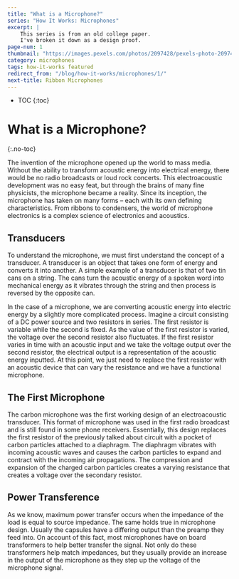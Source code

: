 ```yaml
---
title: "What is a Microphone?"
series: "How It Works: Microphones"
excerpt: |
    This series is from an old college paper. 
    I've broken it down as a design proof. 
page-num: 1
thumbnail: "https://images.pexels.com/photos/2097428/pexels-photo-2097428.jpeg"
category: microphones
tags: how-it-works featured
redirect_from: "/blog/how-it-works/microphones/1/"
next-title: Ribbon Microphones
---
```

* TOC
{:toc}

# What is a Microphone? 
{:.no-toc}

The invention of the microphone opened up the world to mass media. Without the ability to transform acoustic energy into electrical energy, there would be no radio broadcasts or loud rock concerts. This electroacoustic development was no easy feat, but through the brains of many fine physicists, the microphone became a reality. Since its inception, the microphone has taken on many forms – each with its own defining characteristics. From ribbons to condensers, the world of microphone electronics is a complex science of electronics and acoustics.

## Transducers
To understand the microphone, we must first understand the concept of a transducer. A transducer is an object that takes one form of energy and converts it into another. A simple example of a transducer is that of two tin cans on a string. The cans turn the acoustic energy of a spoken word into mechanical energy as it vibrates through the string and then process is reversed by the opposite can. 

In the case of a microphone, we are converting acoustic energy into electric energy by a slightly more complicated process. Imagine a circuit consisting of a DC power source and two resistors in series. The first resistor is variable while the second is fixed. As the value of the first resistor is varied, the voltage over the second resistor also fluctuates. If the first resistor varies in time with an acoustic input and we take the voltage output over the second resistor, the electrical output is a representation of the acoustic energy inputted. At this point, we just need to replace the first resistor with an acoustic device that can vary the resistance and we have a functional microphone.

## The First Microphone
The carbon microphone was the first working design of an electroacoustic transducer. This format of microphone was used in the first radio broadcast and is still found in some phone receivers. Essentially, this design replaces the first resistor of the previously talked about circuit with a pocket of carbon particles attached to a diaphragm. The diaphragm vibrates with incoming acoustic waves and causes the carbon particles to expand and contract with the incoming air propagations. The compression and expansion of the charged carbon particles creates a varying resistance that creates a voltage over the secondary resistor.

## Power Transference
As we know, maximum power transfer occurs when the impedance of the load is equal to source impedance. The same holds true in microphone design. Usually the capsules have a differing output than the preamp they feed into. On account of this fact, most microphones have on board transformers to help better transfer the signal. Not only do these transformers help match impedances, but they usually provide an increase in the output of the microphone as they step up the voltage of the microphone signal.



    
